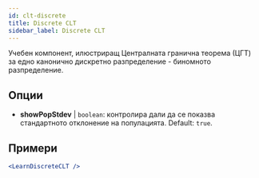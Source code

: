 ```yaml
---
id: clt-discrete
title: Discrete CLT
sidebar_label: Discrete CLT
---
```


Учебен компонент, илюстриращ Централната гранична теорема (ЦГТ) за едно канонично дискретно разпределение - биномното разпределение.

## Опции

* __showPopStdev__ | `boolean`: контролира дали да се показва стандартното отклонение на популацията. Default: `true`.


## Примери

```jsx live
<LearnDiscreteCLT />
```

